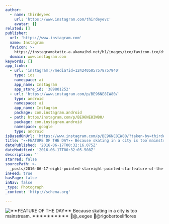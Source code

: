 ```yaml
---
author:
  - name: thirdeyevc
    url: 'https://www.instagram.com/thirdeyevc'
    avatar: {}
related: []
publisher:
  url: 'https://www.instagram.com'
  name: Instagram
  favicon: >-
    https://instagramstatic-a.akamaihd.net/h1/images/ico/favicon.ico/dfa85bb1fd63.ico
  domain: www.instagram.com
keywords: []
app_links:
  - url: 'instagram://media?id=1242405057578757940'
    type: ios
    namespace: ai
    app_name: Instagram
    app_store_id: '389801252'
  - url: 'https://www.instagram.com/p/BE96NE8IW80/'
    type: android
    namespace: ai
    app_name: Instagram
    package: com.instagram.android
  - path: https/instagram.com/p/BE96NE8IW80/
    package: com.instagram.android
    namespace: google
    type: android
isBasedOnUrl: 'https://www.instagram.com/p/BE96NE8IW80/?taken-by=thirdeyevc'
title: "✴✴FEATURE OF THE DAY✴✴ Because skating in a city is too mainstream. ✴✴✴✴✴✴✴✴✴✴ \uD83D\uDCF7@_eegee \uD83C\uDFC2@rigobertoeliflores"
datePublished: '2016-06-17T00:32:16.075Z'
dateModified: '2016-06-17T00:32:05.508Z'
description: ''
starred: false
sourcePath: >-
  _posts/2016-06-17-eight-pointed-stareight-pointed-starfeature-of-the-dayeight-pointed-stareight-pointed-star-because-skating-in-a-city-is-too-main.md
inFeed: true
hasPage: false
inNav: false
_type: Photograph
_context: 'http://schema.org'

---
```

![✴✴FEATURE OF THE DAY✴✴ Because skating in a city is too mainstream. ✴✴✴✴✴✴✴✴✴✴ @_eegee @rigobertoeliflores](https://scontent.cdninstagram.com/t51.2885-15/s640x640/sh0.08/e35/13126836_1749141882039714_1779956023_n.jpg?ig_cache_key=MTI0MjQwNTA1NzU3ODc1Nzk0MA%3D%3D.2)